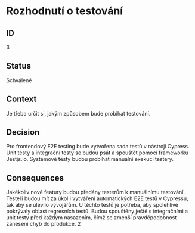 <h1>Rozhodnutí o testování</li>

<h2>ID</h2>
3

<h2>Status</h2>
Schválené

<h2>Context</h2>
Je třeba určit si, jakým způsobem bude probíhat testování.
  

<h2>Decision</h2>
Pro frontendový E2E testing bude vytvořena sada testů v nástroji Cypress. Unit testy a integrační testy se budou psát a spouštět pomocí frameworku Jestjs.io. Systémové testy budou probíhat manuální exekucí testery.

<h2>Consequences</h2>

Jakékoliv nové featury budou předány testerům k manuálnímu testování. Testeři budou mít za úkol i vytváření automatických E2E testů v Cypressu, tak aby se ulevilo vývojářům. U těchto testů je potřeba, aby spolehlivě pokrývaly oblast regresních testů. Budou spouštěny ještě s integračními a unit testy před každým nasazením, čímž se zmenší pravděpodobnost zanesení chyb do produkce.
2
